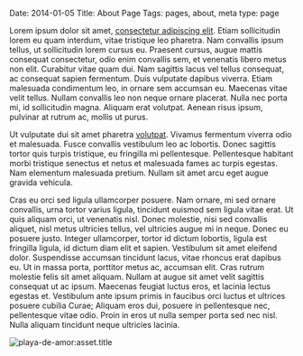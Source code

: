 Date: 2014-01-05
Title: About Page
Tags: pages, about, meta
type: page

Lorem ipsum dolor sit amet, [consectetur adipiscing elit](my-first-post:content). Etiam sollicitudin lorem eu quam interdum, vitae tristique leo pharetra. Nam convallis ipsum tellus, ut sollicitudin lorem cursus eu. Praesent cursus, augue mattis consequat consectetur, odio enim convallis sem, et venenatis libero metus non elit. Curabitur vitae quam dui. Nam sagittis lacus vel tellus consequat, ac consequat sapien fermentum. Duis vulputate dapibus viverra. Etiam malesuada condimentum leo, in ornare sem accumsan eu. Maecenas vitae velit tellus. Nullam convallis leo non neque ornare placerat. Nulla nec porta mi, id sollicitudin magna. Aliquam erat volutpat. Aenean risus ipsum, pulvinar at rutrum ac, mollis ut purus.

Ut vulputate dui sit amet pharetra [volutpat](my-first-post:content). Vivamus fermentum viverra odio et malesuada. Fusce convallis vestibulum leo ac lobortis. Donec sagittis tortor quis turpis tristique, eu fringilla mi pellentesque. Pellentesque habitant morbi tristique senectus et netus et malesuada fames ac turpis egestas. Nam elementum malesuada pretium. Nullam sit amet arcu eget augue gravida vehicula.

Cras eu orci sed ligula ullamcorper posuere. Nam ornare, mi sed ornare convallis, urna tortor varius ligula, tincidunt euismod sem ligula vitae erat. Ut quis aliquam orci, ut venenatis nisl. Donec molestie, nisi sed convallis aliquet, nisl metus ultricies tellus, vel ultricies augue mi in neque. Donec eu posuere justo. Integer ullamcorper, tortor id dictum lobortis, ligula est fringilla ligula, id dictum diam elit et sapien. Vestibulum sit amet eleifend dolor. Suspendisse accumsan tincidunt lacus, vitae rhoncus erat dapibus eu. Ut in massa porta, porttitor metus ac, accumsan elit. Cras rutrum molestie felis sit amet aliquam. Nullam at augue sit amet velit sagittis consequat ut ac ipsum. Maecenas feugiat luctus eros, et lacinia lectus egestas et. Vestibulum ante ipsum primis in faucibus orci luctus et ultrices posuere cubilia Curae; Aliquam eros dui, posuere in pellentesque nec, pellentesque vitae odio. Proin in eros ut nulla semper porta sed nec nisl. Nulla aliquam tincidunt neque ultricies lacinia.

![playa-de-amor:asset.title](playa-de-amor:asset.full)
